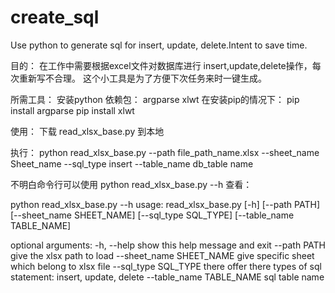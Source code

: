 # create_sql
Use python to generate sql for insert, update, delete.Intent to save time.

目的：
在工作中需要根据excel文件对数据库进行 insert,update,delete操作，每次重新写不合理。
这个小工具是为了方便下次任务来时一键生成。

所需工具：
安装python 
依赖包：
argparse
xlwt
在安装pip的情况下：
pip install argparse
pip install xlwt

使用：
下载 read_xlsx_base.py 到本地

执行：
python read_xlsx_base.py --path file_path_name.xlsx --sheet_name Sheet_name --sql_type insert --table_name db_table name

不明白命令行可以使用
python read_xlsx_base.py --h 查看：

python read_xlsx_base.py --h
usage: read_xlsx_base.py [-h] [--path PATH] [--sheet_name SHEET_NAME]
                         [--sql_type SQL_TYPE] [--table_name TABLE_NAME]

optional arguments:
  -h, --help            show this help message and exit
  --path PATH           give the xlsx path to load
  --sheet_name SHEET_NAME
                        give specific sheet which belong to xlsx file
  --sql_type SQL_TYPE   there offer there types of sql statement: insert,
                        update, delete
  --table_name TABLE_NAME
                        sql table name

